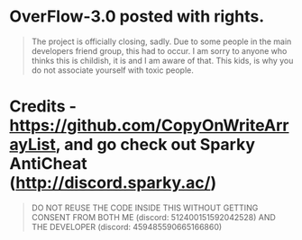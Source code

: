# OverFlow-3.0 posted with rights.
> The project is officially closing, sadly. Due to some people in the main developers friend group, this had to occur. I am sorry to anyone who thinks this is childish, it is and I am aware of that. This kids, is why you do not associate yourself with toxic people.
# Credits - https://github.com/CopyOnWriteArrayList, and go check out Sparky AntiCheat (http://discord.sparky.ac/)
> DO NOT REUSE THE CODE INSIDE THIS WITHOUT GETTING CONSENT FROM BOTH ME (discord: 512400151592042528) AND THE DEVELOPER (discord: 459485590665166860)

